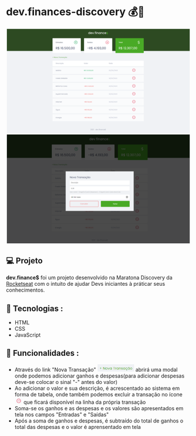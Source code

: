 # dev.finances-discovery 💰🤑


<p align="center">
    <img src="src\to-readme\1.png" width="500px" >
    <img src="src\to-readme\2.png" width="500px" >
</p>

## 💻 Projeto
__dev.finance$__ foi um projeto desenvolvido na Maratona Discovery da [Rocketseat](https://rocketseat.com.br/) com o intuito de ajudar Devs iniciantes à práticar seus conhecimentos.

## 🚀 Tecnologias : 
  * HTML
  * CSS
  * JavaScript

## 📲 Funcionalidades :
* Através do link "Nova Transação" <img src="src\to-readme\new.png" width="100px"> abrirá uma modal onde podemos adicionar ganhos e despesas\(para adicionar despesas deve-se colocar o sinal "-" antes do valor)
* Ao adicionar o valor e sua descrição, é acrescentado ao sistema em forma de tabela, onde também podemos excluir a transação no ícone <img src="src\to-readme\excluir.png" width="20px"> que ficará disponível na linha da própria transação
* Soma-se os ganhos e as despesas e os valores são apresentados em tela nos campos "Entradas" e "Saídas"
* Após a soma de ganhos e despesas, é subtraído do total de ganhos o total das despesas e o valor é aprensentado em tela

